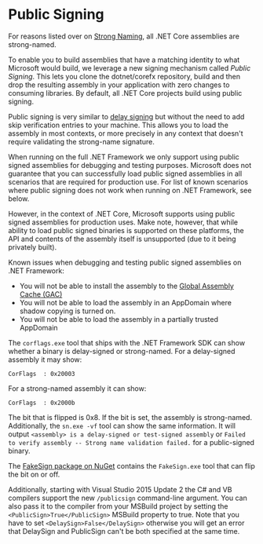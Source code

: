 Public Signing
===================

For reasons listed over on [Strong Naming](strong-name-signing.md), all .NET Core assemblies are strong-named.

To enable you to build assemblies that have a matching identity to what Microsoft would build, we leverage a new signing mechanism called _Public Signing_. This lets you clone the dotnet/corefx repository, build and then drop the resulting assembly in your application with zero changes to consuming libraries. By default, all .NET Core projects build using public signing.

Public signing is very similar to [delay signing](http://msdn.microsoft.com/en-us/library/t07a3dye(v=vs.110).aspx) but without the need to add skip verification entries to your machine. This allows you to load the assembly in most contexts, or more precisely in any context that doesn't require validating the strong-name signature.

When running on the full .NET Framework we only support using public signed assemblies for debugging and testing purposes. Microsoft does not guarantee that you can successfully load public signed assemblies in all scenarios that are required for production use. For list of known scenarios where public signing does not work when running on .NET Framework, see below.

However, in the context of .NET Core, Microsoft supports using public signed assemblies for production uses. Make note, however, that while ability to load public signed binaries is supported on these platforms, the API and contents of the assembly itself is unsupported (due to it being privately built).

Known issues when debugging and testing public signed assemblies on .NET Framework:

- You will not be able to install the assembly to the [Global Assembly Cache (GAC)](https://msdn.microsoft.com/en-us/library/yf1d93sz.aspx)
- You will not be able to load the assembly in an AppDomain where shadow copying is turned on.
- You will not be able to load the assembly in a partially trusted AppDomain

The `corflags.exe` tool that ships with the .NET Framework SDK can show whether a binary is delay-signed or strong-named. For a delay-signed assembly it may show:

```
CorFlags  : 0x20003
```

For a strong-named assembly it can show:

```
CorFlags  : 0x2000b
```

The bit that is flipped is 0x8. If the bit is set, the assembly is strong-named. Additionally, the `sn.exe -vf` tool can show the same information. It will output `<assembly> is a delay-signed or test-signed assembly` or `Failed to verify assembly -- Strong name validation failed.` for a public-signed binary.

The [FakeSign package on NuGet](https://www.nuget.org/packages/fakesign) contains the `FakeSign.exe` tool that can flip the bit on or off.

Additionally, starting with Visual Studio 2015 Update 2 the C# and VB compilers support the new `/publicsign` command-line argument. You can also pass it to the compiler from your MSBuild project by setting the `<PublicSign>True</PublicSign>` MSBuild property to true. Note that you have to set `<DelaySign>False</DelaySign>` otherwise you will get an error that DelaySign and PublicSign can't be both specified at the same time.
